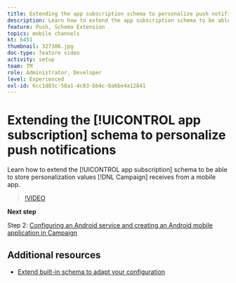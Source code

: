 ```yaml
---
title: Extending the app subscription schema to personalize push notifications
description: Learn how to extend the app subscription schema to be able to store personalization values Campaign receives from a mobile app.
feature: Push, Schema Extension
topics: mobile channels
kt: 6451
thumbnail: 327306.jpg
doc-type: feature video
activity: setup
team: TM
role: Administrator, Developer
level: Experienced
exl-id: 6cc1d83c-58a1-4c83-bb4c-8a6be4a12841
---
```

# Extending the [!UICONTROL app subscription] schema to personalize push notifications

Learn how to extend the [!UICONTROL app subscription] schema to be able to store personalization values [!DNL Campaign] receives from a mobile app.

>[!VIDEO](https://video.tv.adobe.com/v/327306?quality=12)

**Next step**

Step 2: [Configuring an Android service and creating an Android mobile application in Campaign](/help/tutorial-getting-started-with-push-notifications-for-android/configuring-an-android-service-in-campaign.md)

## Additional resources

* [Extend built-in schema to adapt your configuration](https://experienceleague.adobe.com/docs/campaign-classic/using/sending-messages/sending-push-notifications/configure-the-mobile-app/configuring-the-mobile-application-android.html#extend-subscription-schema)

